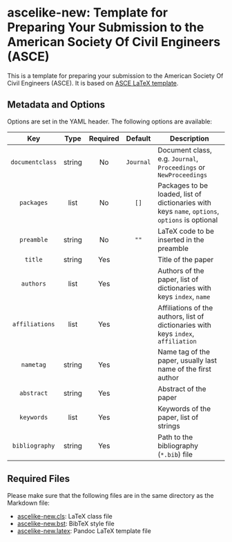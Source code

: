 # ascelike-new: Template for Preparing Your Submission to the American Society Of Civil Engineers (ASCE)

This is a template for preparing your submission to the American Society Of Civil Engineers (ASCE). It is based on 
[ASCE LaTeX template](https://www.overleaf.com/latex/templates/template-for-preparing-your-submission-to-the-american-society-of-civil-engineers-asce/pbwcqsvndpty/).

## Metadata and Options

Options are set in the YAML header. The following options are available:

|       Key       |  Type  | Required |   Default    | Description                                                                                    |
|:---------------:|:------:|:--------:|:------------:|------------------------------------------------------------------------------------------------|
| `documentclass` | string |    No    |  `Journal`   | Document class, e.g. `Journal`, `Proceedings` or `NewProceedings`                              |
|   `packages`    |  list  |    No    |     `[]`     | Packages to be loaded, list of dictionaries with keys `name`, `options`, `options` is optional |
|   `preamble`    | string |    No    |     `""`     | LaTeX code to be inserted in the preamble                                                      |
|     `title`     | string |   Yes    |              | Title of the paper                                                                             |
|    `authors`    |  list  |   Yes    |              | Authors of the paper, list of dictionaries with keys `index`, `name`                           |
| `affiliations`  |  list  |   Yes    |              | Affiliations of the authors, list of dictionaries with keys `index`, `affiliation`             |
|    `nametag`    | string |   Yes    |              | Name tag of the paper, usually last name of the first author                                   |
|   `abstract`    | string |   Yes    |              | Abstract of the paper                                                                          |
|   `keywords`    |  list  |   Yes    |              | Keywords of the paper, list of strings                                                         |
| `bibliography`  | string |   Yes    |              | Path to the bibliography (`*.bib`) file                                                        |

## Required Files

Please make sure that the following files are in the same directory as the Markdown file:

- [ascelike-new.cls](ascelike-new.cls): LaTeX class file 
- [ascelike-new.bst](ascelike-new.bst): BibTeX style file
- [ascelike-new.latex](ascelike-new.latex): Pandoc LaTeX template file
